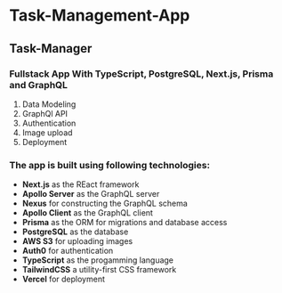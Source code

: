 # Task-Management-App

## Task-Manager

### Fullstack App With TypeScript, PostgreSQL, Next.js, Prisma and GraphQL

1. Data Modeling
2. GraphQl API
3. Authentication
4. Image upload
5. Deployment

### The app is built using following technologies:

- **Next.js** as the REact framework
- **Apollo Server** as the GraphQL server
- **Nexus** for constructing the GraphQL schema
- **Apollo Client** as the GraphQL client
- **Prisma** as the ORM for migrations and database access
- **PostgreSQL** as the database
- **AWS S3** for uploading images
- **Auth0** for authentication
- **TypeScript** as the progamming language
- **TailwindCSS** a utility-first CSS framework
- **Vercel** for deployment
